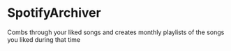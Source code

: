 # SpotifyArchiver
Combs through your liked songs and creates monthly playlists of the songs you liked during that time
